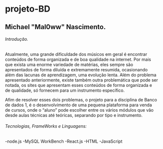 # projeto-BD
## Michael "Mal0ww" Nascimento.

###### Introdução.
Atualmente, uma grande dificuldade dos músicos em geral é encontrar conteúdos de
forma organizada e de boa qualidade na internet. Por mais que exista uma enorme variedade de
matérias, eles sempre são apresentados de forma diluída e extremamente resumida, ocasionando
além das lacunas de aprendizagem, uma evolução lenta. Além do problema apresentado anteriormente,
existe também outra problemática que pode ser notada, os sites que apresentam esses conteúdos de forma organizada
e de qualidade, só fornecem para um instrumento específico. 

Afim de resolver esses dois problemas, o projeto para a disciplina de Banco de dados 1,
é o desenvolvimento de uma pequena plataforma para venda de cursos, onde o “aluno” pode
escolher entre os vários módulos que vão desde aulas técnicas até teóricas, separando por tipo e
instrumento. 

###### Tecnologias, FrameWorks e Linguagens:
-node.js
-MySQL WorkBench
-React.js
-HTML
-JavaScript
